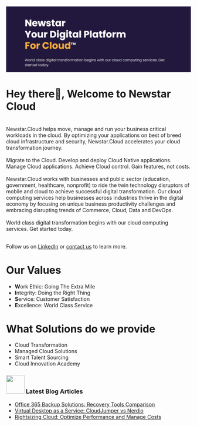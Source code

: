![image](Newstar.jpg)

# Hey there👋, Welcome to Newstar Cloud
<br>
Newstar.Cloud helps move, manage and run your business critical workloads in the cloud. By optimizing your applications on best of breed cloud infrastructure and security, Newstar.Cloud accelerates your cloud transformation journey.
<br></br>
Migrate to the Cloud. Develop and deploy Cloud Native applications. Manage Cloud applications. Achieve Cloud control. Gain features, not costs.
<br></br>
Newstar.Cloud works with businesses and public sector (education, government, healthcare, nonprofit) to ride the twin technology disruptors of mobile and cloud to achieve successful digital transformation. Our cloud computing services help businesses across industries thrive in the digital economy by focusing on unique business productivity challenges and embracing disrupting trends of Commerce, Cloud, Data and DevOps.
<br></br>
World class digital transformation begins with our cloud computing services. Get started today. 
<br></br>

Follow us on [LinkedIn](https://www.linkedin.com/company/newstar-corporation/) or [contact us](https://newstar.cloud/remote-devops) to learn more.
</br>

# **Our Values** 

- **W**ork Ethic: Going The Extra Mile 
- **I**ntegrity: Doing the Right Thing 
- **S**ervice: Customer Satisfaction 
- **E**xcellence: World Class Service 

# **What Solutions do we provide**

- Cloud Transformation
- Managed Cloud Solutions
- Smart Talent Sourcing
- Cloud Innovation Academy
### <img src="https://media.giphy.com/media/IyxcGK3GbdCoHOMcln/giphy.gif" width="50" height="50"> Latest Blog Articles

<!-- BLOG-POST-LIST:START -->
- [Office 365 Backup Solutions: Recovery Tools Comparison](https://newstar.cloud/blog/microsoft-office-365-backup-solutions-comparison-recovery-tools/)
- [Virtual Desktop as a Service: CloudJumper vs Nerdio](https://newstar.cloud/blog/virtual-desktop-as-a-service-cloudjumper-vs-nerdio/)
- [Rightsizing Cloud: Optimize Performance and Manage Costs](https://newstar.cloud/blog/rightsizing-cloud-optimize-performance-and-manage-costs/)
<!-- BLOG-POST-LIST:END -->
